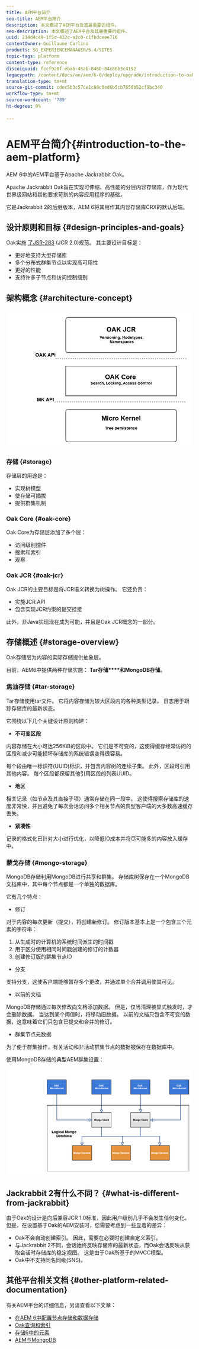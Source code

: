 ```yaml
---
title: AEM平台简介
seo-title: AEM平台简介
description: 本文概述了AEM平台及其最重要的组件。
seo-description: 本文概述了AEM平台及其最重要的组件。
uuid: 214d4c49-1f5c-432c-a2c0-c1fbdceee716
contentOwner: Guillaume Carlino
products: SG_EXPERIENCEMANAGER/6.4/SITES
topic-tags: platform
content-type: reference
discoiquuid: fccf9a0f-ebab-45ab-8460-84c86b3c4192
legacypath: /content/docs/en/aem/6-0/deploy/upgrade/introduction-to-oak
translation-type: tm+mt
source-git-commit: cdec5b3c57ce1c80c0ed6b5cb7650b52cf9bc340
workflow-type: tm+mt
source-wordcount: '789'
ht-degree: 0%

---
```



# AEM平台简介{#introduction-to-the-aem-platform}

AEM 6中的AEM平台基于Apache Jackrabbit Oak。

Apache Jackrabbit Oak旨在实现可伸缩、高性能的分层内容存储库，作为现代世界级网站和其他要求苛刻的内容应用程序的基础。

它是Jackrabbit 2的后继版本，AEM 6将其用作其内容存储库CRX的默认后端。

## 设计原则和目标 {#design-principles-and-goals}

Oak实施 [了JSR-283](https://www.day.com/day/en/products/jcr/jsr-283.html) (JCR 2.0)规范。 其主要设计目标是：

* 更好地支持大型存储库
* 多个分布式群集节点以实现高可用性
* 更好的性能
* 支持许多子节点和访问控制级别

## 架构概念 {#architecture-concept}

![chlimage_1-84](assets/chlimage_1-84.png)

### 存储 {#storage}

存储层的用途是：

* 实现树模型
* 使存储可插拔
* 提供群集机制

### Oak Core {#oak-core}

Oak Core为存储层添加了多个层：

* 访问级别控件
* 搜索和索引
* 观察

### Oak JCR {#oak-jcr}

Oak JCR的主要目标是将JCR语义转换为树操作。 它还负责：

* 实施JCR API
* 包含实现JCR约束的提交挂接

此外，非Java实现现在成为可能，并且是Oak JCR概念的一部分。

## 存储概述 {#storage-overview}

Oak存储层为内容的实际存储提供抽象层。

目前，AEM6中提供两种存储实施： **Tar存储****和MongoDB存储**。

### 焦油存储 {#tar-storage}

Tar存储使用tar文件。 它将内容存储为较大区段内的各种类型记录。 日志用于跟踪存储库的最新状态。

它围绕以下几个关键设计原则构建：

* **不可变区段**

内容存储在大小可达256KiB的区段中。 它们是不可变的，这使得缓存经常访问的区段和减少可能损坏存储库的系统错误变得很容易。

每个段由唯一标识符(UUID)标识，并包含内容树的连续子集。 此外，区段可引用其他内容。 每个区段都保留其他引用区段的列表UUID。

* **地区**

相关记录（如节点及其直接子项）通常存储在同一段中。 这使得搜索存储库的速度非常快，并且避免了每次会话访问多个相关节点的典型客户端的大多数高速缓存丢失。

* **紧凑性**

记录的格式化已针对大小进行优化，以降低IO成本并将尽可能多的内容放入缓存中。

### 蒙戈存储 {#mongo-storage}

MongoDB存储利用MongoDB进行共享和群集。 存储库树保存在一个MongoDB文档库中，其中每个节点都是一个单独的数据库。

它有几个特点：

* 修订

对于内容的每次更新（提交），将创建新修订。 修订版本基本上是一个包含三个元素的字符串：

1. 从生成时的计算机的系统时间派生的时间戳
1. 用于区分使用相同时间戳创建的修订的计数器
1. 创建修订版的群集节点ID

* 分支

支持分支，这使客户端能够暂存多个更改，并通过单个合并调用使其可见。

* 以前的文档

MongoDB存储通过每次修改向文档添加数据。 但是，仅当清理被显式触发时，才会删除数据。 当达到某个阈值时，将移动旧数据。 以前的文档只包含不可变的数据，这意味着它们只包含已提交和合并的修订。

* 群集节点元数据

为了便于群集操作，有关活动和非活动群集节点的数据被保存在数据库中。

使用MongoDB存储的典型AEM群集设置：

![chlimage_1-85](assets/chlimage_1-85.png)

## Jackrabbit 2有什么不同？ {#what-is-different-from-jackrabbit}

由于Oak的设计是向后兼容JCR 1.0标准，因此用户级别几乎不会发生任何变化。 但是，在设置基于Oak的AEM安装时，您需要考虑到一些显着的差异：

* Oak不会自动创建索引。 因此，需要在必要时创建自定义索引。
* 与Jackrabbit 2不同，会话始终反映存储库的最新状态，而Oak会话反映从获取会话时存储库的稳定视图。 这是由于Oak所基于的MVCC模型。
* Oak中不支持同名同级(SNS)。

## 其他平台相关文档 {#other-platform-related-documentation}

有关AEM平台的详细信息，另请查看以下文章：

* [在AEM 6中配置节点存储和数据存储](/help/sites-deploying/data-store-config.md)
* [Oak查询和索引](/help/sites-deploying/queries-and-indexing.md)
* [存储6中的元素](/help/sites-deploying/storage-elements-in-aem-6.md)
* [AEM与MongoDB](/help/sites-deploying/aem-with-mongodb.md)

